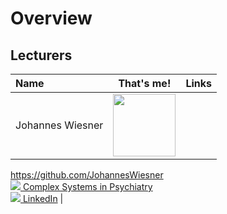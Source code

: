 # Overview

## Lecturers

|    Name          | That's me!                                                                                    | Links                                                                  |
| :--------------- | :-------------------------------------------------------------------------------------------: | ---------------------------------------------------------------------: |
| Johannes Wiesner |  <img src="https://avatars.githubusercontent.com/u/48254290?v=4" width="100px;" alt=""/>      |
https://github.com/JohannesWiesner <br />
[<img src="https://www.zi-mannheim.de/favicon.ico"> Complex Systems in Psychiatry](https://tinyurl.com/CIMH-CSP-Lab) <br />
[<img src="https://www.linkedin.com/favicon.ico"> LinkedIn](https://www.linkedin.com/in/johannes-wiesner-376002171/)
|
